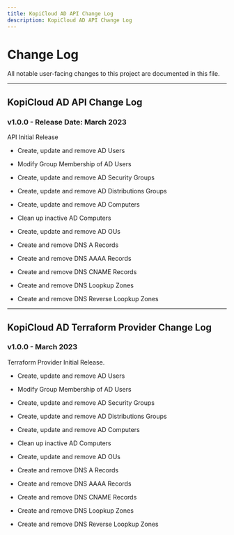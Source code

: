 ```yaml
---
title: KopiCloud AD API Change Log
description: KopiCloud AD API Change Log
---
```


# Change Log

All notable user-facing changes to this project are documented in this file.

----

## KopiCloud AD API Change Log

### v1.0.0 - Release Date: March 2023

API Initial Release

- Create, update and remove AD Users

- Modify Group Membership of AD Users

- Create, update and remove AD Security Groups

- Create, update and remove AD Distributions Groups

- Create, update and remove AD Computers

- Clean up inactive AD Computers

- Create, update and remove AD OUs

- Create and remove DNS A Records

- Create and remove DNS AAAA Records

- Create and remove DNS CNAME Records

- Create and remove DNS Loopkup Zones

- Create and remove DNS Reverse Loopkup Zones

----

## KopiCloud AD Terraform Provider Change Log

### v1.0.0 - March 2023

Terraform Provider Initial Release.

- Create, update and remove AD Users

- Modify Group Membership of AD Users

- Create, update and remove AD Security Groups

- Create, update and remove AD Distributions Groups

- Create, update and remove AD Computers

- Clean up inactive AD Computers

- Create, update and remove AD OUs

- Create and remove DNS A Records

- Create and remove DNS AAAA Records

- Create and remove DNS CNAME Records

- Create and remove DNS Loopkup Zones

- Create and remove DNS Reverse Loopkup Zones

